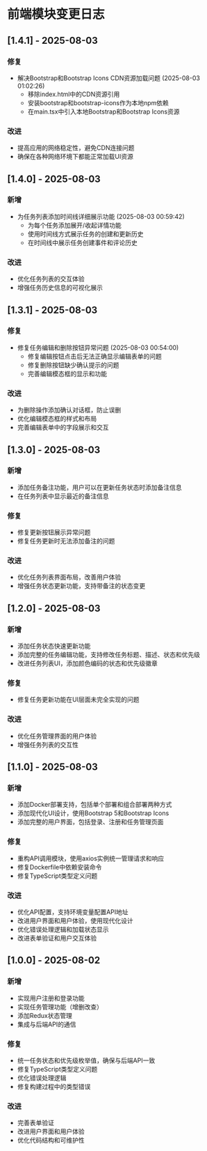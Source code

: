 # 前端模块变更日志

## [1.4.1] - 2025-08-03

### 修复
- 解决Bootstrap和Bootstrap Icons CDN资源加载问题 (2025-08-03 01:02:26)
  - 移除index.html中的CDN资源引用
  - 安装bootstrap和bootstrap-icons作为本地npm依赖
  - 在main.tsx中引入本地Bootstrap和Bootstrap Icons资源

### 改进
- 提高应用的网络稳定性，避免CDN连接问题
- 确保在各种网络环境下都能正常加载UI资源

## [1.4.0] - 2025-08-03

### 新增
- 为任务列表添加时间线详细展示功能 (2025-08-03 00:59:42)
  - 为每个任务添加展开/收起详情功能
  - 使用时间线方式展示任务的创建和更新历史
  - 在时间线中展示任务创建事件和评论历史

### 改进
- 优化任务列表的交互体验
- 增强任务历史信息的可视化展示

## [1.3.1] - 2025-08-03

### 修复
- 修复任务编辑和删除按钮异常问题 (2025-08-03 00:54:00)
  - 修复编辑按钮点击后无法正确显示编辑表单的问题
  - 修复删除按钮缺少确认提示的问题
  - 完善编辑模态框的显示和功能

### 改进
- 为删除操作添加确认对话框，防止误删
- 优化编辑模态框的样式和布局
- 完善编辑表单中的字段展示和交互

## [1.3.0] - 2025-08-03

### 新增
- 添加任务备注功能，用户可以在更新任务状态时添加备注信息
- 在任务列表中显示最近的备注信息

### 修复
- 修复更新按钮展示异常问题
- 修复任务更新时无法添加备注的问题

### 改进
- 优化任务列表界面布局，改善用户体验
- 增强任务状态更新功能，支持带备注的状态变更

## [1.2.0] - 2025-08-03

### 新增
- 添加任务状态快速更新功能
- 添加完整的任务编辑功能，支持修改任务标题、描述、状态和优先级
- 改进任务列表UI，添加颜色编码的状态和优先级徽章

### 修复
- 修复任务更新功能在UI层面未完全实现的问题

### 改进
- 优化任务管理界面的用户体验
- 增强任务列表的交互性

## [1.1.0] - 2025-08-03

### 新增
- 添加Docker部署支持，包括单个部署和组合部署两种方式
- 添加现代化UI设计，使用Bootstrap 5和Bootstrap Icons
- 添加完整的用户界面，包括登录、注册和任务管理页面

### 修复
- 重构API调用模块，使用axios实例统一管理请求和响应
- 修复Dockerfile中依赖安装命令
- 修复TypeScript类型定义问题

### 改进
- 优化API配置，支持环境变量配置API地址
- 改进用户界面和用户体验，使用现代化设计
- 优化错误处理逻辑和加载状态显示
- 改进表单验证和用户交互体验

## [1.0.0] - 2025-08-02

### 新增
- 实现用户注册和登录功能
- 实现任务管理功能（增删改查）
- 添加Redux状态管理
- 集成与后端API的通信

### 修复
- 统一任务状态和优先级枚举值，确保与后端API一致
- 修复TypeScript类型定义问题
- 优化错误处理逻辑
- 修复构建过程中的类型错误

### 改进
- 完善表单验证
- 改进用户界面和用户体验
- 优化代码结构和可维护性